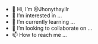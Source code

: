 - 👋 Hi, I’m @Jhonythayllr
- 👀 I’m interested in ...
- 🌱 I’m currently learning ...
- 💞️ I’m looking to collaborate on ...
- 📫 How to reach me ...

<!---
Jhonythayllr/Jhonythayllr is a ✨ special ✨ repository because its `README.md` (this file) appears on your GitHub profile.
You can click the Preview link to take a look at your changes.
--->
